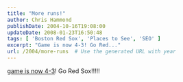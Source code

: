 ```yaml
---
title: "More runs!"
author: Chris Hammond
publishDate: 2004-10-16T19:08:00
updateDate: 2008-01-23T16:50:48
tags: [ 'Boston Red Sox', 'Places to See', 'SEO' ]
excerpt: "Game is now 4-3! Go Red..."
url: /2004/more-runs  # Use the generated URL with year
---
```

<A href="https://www.chrishammond.com/archive/2004/10/16/321">game is now 4-3</A>! Go Red Sox!!!!!
